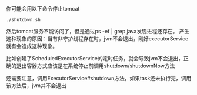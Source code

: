 你可能会用以下命令停止tomcat
```shell
./shutdown.sh
```
然后tomcat服务不能访问了，但是通过ps -ef | grep java发现进程还存在。
产生这种现象的原因：当有非守护线程存在时，jvm不会退出，刚好executorService就有会造成这种现象。

比如创建了ScheduledExecutorService的定时任务，就会导致jvm不会退出，正确的退出容器方式应该是在系统停止前调用shutdown/shutdownNow方法

还需要注意，调用ExecutorService#shutdown方法，如果task还未执行完，调用该方法后，jvm并不会退出

